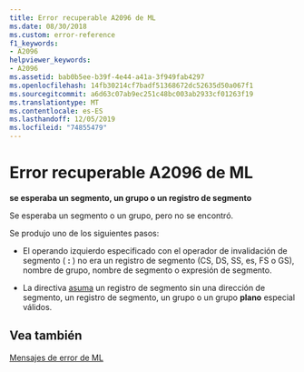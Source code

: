 ```yaml
---
title: Error recuperable A2096 de ML
ms.date: 08/30/2018
ms.custom: error-reference
f1_keywords:
- A2096
helpviewer_keywords:
- A2096
ms.assetid: bab0b5ee-b39f-4e44-a41a-3f949fab4297
ms.openlocfilehash: 14fb30214cf7badf51368672dc52635d50a067f1
ms.sourcegitcommit: a6d63c07ab9ec251c48bc003ab2933cf01263f19
ms.translationtype: MT
ms.contentlocale: es-ES
ms.lasthandoff: 12/05/2019
ms.locfileid: "74855479"
---
```

# <a name="ml-nonfatal-error-a2096"></a>Error recuperable A2096 de ML

**se esperaba un segmento, un grupo o un registro de segmento**

Se esperaba un segmento o un grupo, pero no se encontró.

Se produjo uno de los siguientes pasos:

- El operando izquierdo especificado con el operador de invalidación de segmento ( **:** ) no era un registro de segmento (CS, DS, SS, es, FS o GS), nombre de grupo, nombre de segmento o expresión de segmento.

- La directiva [asuma](../../assembler/masm/assume.md) un registro de segmento sin una dirección de segmento, un registro de segmento, un grupo o un grupo **plano** especial válidos.

## <a name="see-also"></a>Vea también

[Mensajes de error de ML](../../assembler/masm/ml-error-messages.md)<br/>